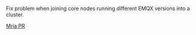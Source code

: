 Fix problem when joining core nodes running different EMQX versions into a cluster.

[Mria PR](https://github.com/emqx/mria/pull/127)

